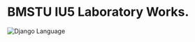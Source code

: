 # BMSTU IU5 Laboratory Works.

<div>
<img src="https://img.shields.io/badge/language-Django-blue.svg" alt="Django Language">
</div>


